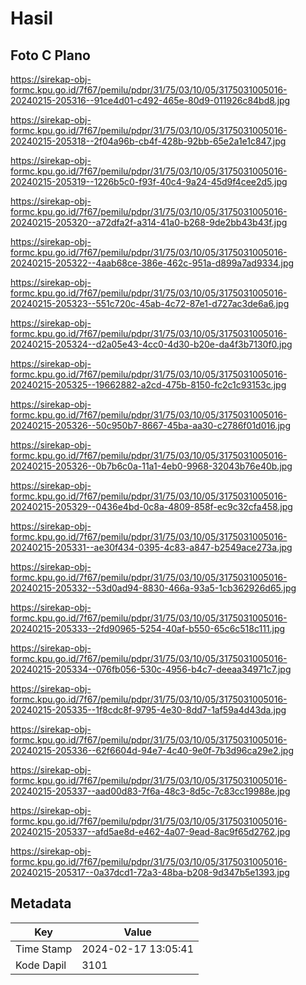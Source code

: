 # Hasil

## Foto C Plano

https://sirekap-obj-formc.kpu.go.id/7f67/pemilu/pdpr/31/75/03/10/05/3175031005016-20240215-205316--91ce4d01-c492-465e-80d9-011926c84bd8.jpg

https://sirekap-obj-formc.kpu.go.id/7f67/pemilu/pdpr/31/75/03/10/05/3175031005016-20240215-205318--2f04a96b-cb4f-428b-92bb-65e2a1e1c847.jpg

https://sirekap-obj-formc.kpu.go.id/7f67/pemilu/pdpr/31/75/03/10/05/3175031005016-20240215-205319--1226b5c0-f93f-40c4-9a24-45d9f4cee2d5.jpg

https://sirekap-obj-formc.kpu.go.id/7f67/pemilu/pdpr/31/75/03/10/05/3175031005016-20240215-205320--a72dfa2f-a314-41a0-b268-9de2bb43b43f.jpg

https://sirekap-obj-formc.kpu.go.id/7f67/pemilu/pdpr/31/75/03/10/05/3175031005016-20240215-205322--4aab68ce-386e-462c-951a-d899a7ad9334.jpg

https://sirekap-obj-formc.kpu.go.id/7f67/pemilu/pdpr/31/75/03/10/05/3175031005016-20240215-205323--551c720c-45ab-4c72-87e1-d727ac3de6a6.jpg

https://sirekap-obj-formc.kpu.go.id/7f67/pemilu/pdpr/31/75/03/10/05/3175031005016-20240215-205324--d2a05e43-4cc0-4d30-b20e-da4f3b7130f0.jpg

https://sirekap-obj-formc.kpu.go.id/7f67/pemilu/pdpr/31/75/03/10/05/3175031005016-20240215-205325--19662882-a2cd-475b-8150-fc2c1c93153c.jpg

https://sirekap-obj-formc.kpu.go.id/7f67/pemilu/pdpr/31/75/03/10/05/3175031005016-20240215-205326--50c950b7-8667-45ba-aa30-c2786f01d016.jpg

https://sirekap-obj-formc.kpu.go.id/7f67/pemilu/pdpr/31/75/03/10/05/3175031005016-20240215-205326--0b7b6c0a-11a1-4eb0-9968-32043b76e40b.jpg

https://sirekap-obj-formc.kpu.go.id/7f67/pemilu/pdpr/31/75/03/10/05/3175031005016-20240215-205329--0436e4bd-0c8a-4809-858f-ec9c32cfa458.jpg

https://sirekap-obj-formc.kpu.go.id/7f67/pemilu/pdpr/31/75/03/10/05/3175031005016-20240215-205331--ae30f434-0395-4c83-a847-b2549ace273a.jpg

https://sirekap-obj-formc.kpu.go.id/7f67/pemilu/pdpr/31/75/03/10/05/3175031005016-20240215-205332--53d0ad94-8830-466a-93a5-1cb362926d65.jpg

https://sirekap-obj-formc.kpu.go.id/7f67/pemilu/pdpr/31/75/03/10/05/3175031005016-20240215-205333--2fd90965-5254-40af-b550-65c6c518c111.jpg

https://sirekap-obj-formc.kpu.go.id/7f67/pemilu/pdpr/31/75/03/10/05/3175031005016-20240215-205334--076fb056-530c-4956-b4c7-deeaa34971c7.jpg

https://sirekap-obj-formc.kpu.go.id/7f67/pemilu/pdpr/31/75/03/10/05/3175031005016-20240215-205335--1f8cdc8f-9795-4e30-8dd7-1af59a4d43da.jpg

https://sirekap-obj-formc.kpu.go.id/7f67/pemilu/pdpr/31/75/03/10/05/3175031005016-20240215-205336--62f6604d-94e7-4c40-9e0f-7b3d96ca29e2.jpg

https://sirekap-obj-formc.kpu.go.id/7f67/pemilu/pdpr/31/75/03/10/05/3175031005016-20240215-205337--aad00d83-7f6a-48c3-8d5c-7c83cc19988e.jpg

https://sirekap-obj-formc.kpu.go.id/7f67/pemilu/pdpr/31/75/03/10/05/3175031005016-20240215-205337--afd5ae8d-e462-4a07-9ead-8ac9f65d2762.jpg

https://sirekap-obj-formc.kpu.go.id/7f67/pemilu/pdpr/31/75/03/10/05/3175031005016-20240215-205317--0a37dcd1-72a3-48ba-b208-9d347b5e1393.jpg


## Metadata

| Key        | Value               |
| ---------- | ------------------- |
| Time Stamp | 2024-02-17 13:05:41 |
| Kode Dapil | 3101                |



